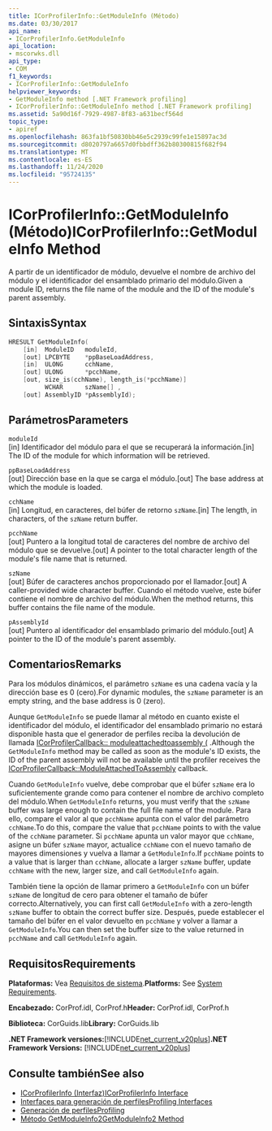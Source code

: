 ```yaml
---
title: ICorProfilerInfo::GetModuleInfo (Método)
ms.date: 03/30/2017
api_name:
- ICorProfilerInfo.GetModuleInfo
api_location:
- mscorwks.dll
api_type:
- COM
f1_keywords:
- ICorProfilerInfo::GetModuleInfo
helpviewer_keywords:
- GetModuleInfo method [.NET Framework profiling]
- ICorProfilerInfo::GetModuleInfo method [.NET Framework profiling]
ms.assetid: 5a90d16f-7929-4987-8f83-a631becf564d
topic_type:
- apiref
ms.openlocfilehash: 863fa1bf50830bb46e5c2939c99fe1e15897ac3d
ms.sourcegitcommit: d8020797a6657d0fbbdff362b80300815f682f94
ms.translationtype: MT
ms.contentlocale: es-ES
ms.lasthandoff: 11/24/2020
ms.locfileid: "95724135"
---
```

# <a name="icorprofilerinfogetmoduleinfo-method"></a><span data-ttu-id="af50e-102">ICorProfilerInfo::GetModuleInfo (Método)</span><span class="sxs-lookup"><span data-stu-id="af50e-102">ICorProfilerInfo::GetModuleInfo Method</span></span>

<span data-ttu-id="af50e-103">A partir de un identificador de módulo, devuelve el nombre de archivo del módulo y el identificador del ensamblado primario del módulo.</span><span class="sxs-lookup"><span data-stu-id="af50e-103">Given a module ID, returns the file name of the module and the ID of the module's parent assembly.</span></span>  
  
## <a name="syntax"></a><span data-ttu-id="af50e-104">Sintaxis</span><span class="sxs-lookup"><span data-stu-id="af50e-104">Syntax</span></span>  
  
```cpp  
HRESULT GetModuleInfo(  
    [in]  ModuleID   moduleId,  
    [out] LPCBYTE    *ppBaseLoadAddress,  
    [in]  ULONG      cchName,  
    [out] ULONG      *pcchName,  
    [out, size_is(cchName), length_is(*pcchName)]  
          WCHAR      szName[] ,  
    [out] AssemblyID *pAssemblyId);  
```  
  
## <a name="parameters"></a><span data-ttu-id="af50e-105">Parámetros</span><span class="sxs-lookup"><span data-stu-id="af50e-105">Parameters</span></span>  

 `moduleId`  
 <span data-ttu-id="af50e-106">[in] Identificador del módulo para el que se recuperará la información.</span><span class="sxs-lookup"><span data-stu-id="af50e-106">[in] The ID of the module for which information will be retrieved.</span></span>  
  
 `ppBaseLoadAddress`  
 <span data-ttu-id="af50e-107">[out] Dirección base en la que se carga el módulo.</span><span class="sxs-lookup"><span data-stu-id="af50e-107">[out] The base address at which the module is loaded.</span></span>  
  
 `cchName`  
 <span data-ttu-id="af50e-108">[in] Longitud, en caracteres, del búfer de retorno `szName`.</span><span class="sxs-lookup"><span data-stu-id="af50e-108">[in] The length, in characters, of the `szName` return buffer.</span></span>  
  
 `pcchName`  
 <span data-ttu-id="af50e-109">[out] Puntero a la longitud total de caracteres del nombre de archivo del módulo que se devuelve.</span><span class="sxs-lookup"><span data-stu-id="af50e-109">[out] A pointer to the total character length of the module's file name that is returned.</span></span>  
  
 `szName`  
 <span data-ttu-id="af50e-110">[out] Búfer de caracteres anchos proporcionado por el llamador.</span><span class="sxs-lookup"><span data-stu-id="af50e-110">[out] A caller-provided wide character buffer.</span></span> <span data-ttu-id="af50e-111">Cuando el método vuelve, este búfer contiene el nombre de archivo del módulo.</span><span class="sxs-lookup"><span data-stu-id="af50e-111">When the method returns, this buffer contains the file name of the module.</span></span>  
  
 `pAssemblyId`  
 <span data-ttu-id="af50e-112">[out] Puntero al identificador del ensamblado primario del módulo.</span><span class="sxs-lookup"><span data-stu-id="af50e-112">[out] A pointer to the ID of the module's parent assembly.</span></span>  
  
## <a name="remarks"></a><span data-ttu-id="af50e-113">Comentarios</span><span class="sxs-lookup"><span data-stu-id="af50e-113">Remarks</span></span>  

 <span data-ttu-id="af50e-114">Para los módulos dinámicos, el parámetro `szName` es una cadena vacía y la dirección base es 0 (cero).</span><span class="sxs-lookup"><span data-stu-id="af50e-114">For dynamic modules, the `szName` parameter is an empty string, and the base address is 0 (zero).</span></span>  
  
 <span data-ttu-id="af50e-115">Aunque `GetModuleInfo` se puede llamar al método en cuanto existe el identificador del módulo, el identificador del ensamblado primario no estará disponible hasta que el generador de perfiles reciba la devolución de llamada [ICorProfilerCallback:: moduleattachedtoassembly (](icorprofilercallback-moduleattachedtoassembly-method.md) .</span><span class="sxs-lookup"><span data-stu-id="af50e-115">Although the `GetModuleInfo` method may be called as soon as the module's ID exists, the ID of the parent assembly will not be available until the profiler receives the [ICorProfilerCallback::ModuleAttachedToAssembly](icorprofilercallback-moduleattachedtoassembly-method.md) callback.</span></span>  
  
 <span data-ttu-id="af50e-116">Cuando `GetModuleInfo` vuelve, debe comprobar que el búfer `szName` era lo suficientemente grande como para contener el nombre de archivo completo del módulo.</span><span class="sxs-lookup"><span data-stu-id="af50e-116">When `GetModuleInfo` returns, you must verify that the `szName` buffer was large enough to contain the full file name of the module.</span></span> <span data-ttu-id="af50e-117">Para ello, compare el valor al que `pcchName` apunta con el valor del parámetro `cchName`.</span><span class="sxs-lookup"><span data-stu-id="af50e-117">To do this, compare the value that `pcchName` points to with the value of the `cchName` parameter.</span></span> <span data-ttu-id="af50e-118">Si `pcchName` apunta un valor mayor que `cchName`, asigne un búfer `szName` mayor, actualice `cchName` con el nuevo tamaño de mayores dimensiones y vuelva a llamar a `GetModuleInfo`.</span><span class="sxs-lookup"><span data-stu-id="af50e-118">If `pcchName` points to a value that is larger than `cchName`, allocate a larger `szName` buffer, update `cchName` with the new, larger size, and call `GetModuleInfo` again.</span></span>  
  
 <span data-ttu-id="af50e-119">También tiene la opción de llamar primero a `GetModuleInfo` con un búfer `szName` de longitud de cero para obtener el tamaño de búfer correcto.</span><span class="sxs-lookup"><span data-stu-id="af50e-119">Alternatively, you can first call `GetModuleInfo` with a zero-length `szName` buffer to obtain the correct buffer size.</span></span> <span data-ttu-id="af50e-120">Después, puede establecer el tamaño del búfer en el valor devuelto en `pcchName` y volver a llamar a `GetModuleInfo`.</span><span class="sxs-lookup"><span data-stu-id="af50e-120">You can then set the buffer size to the value returned in `pcchName` and call `GetModuleInfo` again.</span></span>  
  
## <a name="requirements"></a><span data-ttu-id="af50e-121">Requisitos</span><span class="sxs-lookup"><span data-stu-id="af50e-121">Requirements</span></span>  

 <span data-ttu-id="af50e-122">**Plataformas:** Vea [Requisitos de sistema](../../get-started/system-requirements.md).</span><span class="sxs-lookup"><span data-stu-id="af50e-122">**Platforms:** See [System Requirements](../../get-started/system-requirements.md).</span></span>  
  
 <span data-ttu-id="af50e-123">**Encabezado:** CorProf.idl, CorProf.h</span><span class="sxs-lookup"><span data-stu-id="af50e-123">**Header:** CorProf.idl, CorProf.h</span></span>  
  
 <span data-ttu-id="af50e-124">**Biblioteca:** CorGuids.lib</span><span class="sxs-lookup"><span data-stu-id="af50e-124">**Library:** CorGuids.lib</span></span>  
  
 <span data-ttu-id="af50e-125">**.NET Framework versiones:**[!INCLUDE[net_current_v20plus](../../../../includes/net-current-v20plus-md.md)]</span><span class="sxs-lookup"><span data-stu-id="af50e-125">**.NET Framework Versions:** [!INCLUDE[net_current_v20plus](../../../../includes/net-current-v20plus-md.md)]</span></span>  
  
## <a name="see-also"></a><span data-ttu-id="af50e-126">Consulte también</span><span class="sxs-lookup"><span data-stu-id="af50e-126">See also</span></span>

- [<span data-ttu-id="af50e-127">ICorProfilerInfo (Interfaz)</span><span class="sxs-lookup"><span data-stu-id="af50e-127">ICorProfilerInfo Interface</span></span>](icorprofilerinfo-interface.md)
- [<span data-ttu-id="af50e-128">Interfaces para generación de perfiles</span><span class="sxs-lookup"><span data-stu-id="af50e-128">Profiling Interfaces</span></span>](profiling-interfaces.md)
- [<span data-ttu-id="af50e-129">Generación de perfiles</span><span class="sxs-lookup"><span data-stu-id="af50e-129">Profiling</span></span>](index.md)
- [<span data-ttu-id="af50e-130">Método GetModuleInfo2</span><span class="sxs-lookup"><span data-stu-id="af50e-130">GetModuleInfo2 Method</span></span>](icorprofilerinfo3-getmoduleinfo2-method.md)

